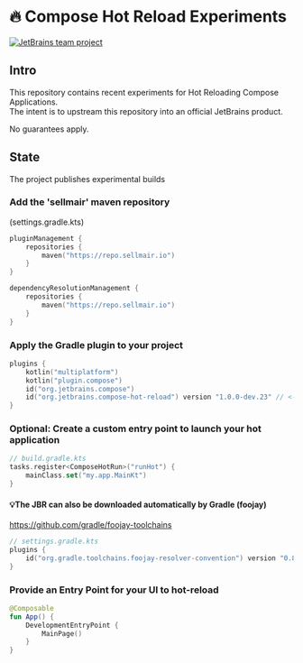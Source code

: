 # 🔥 Compose Hot Reload Experiments
[![JetBrains team project](https://jb.gg/badges/incubator.svg)](https://confluence.jetbrains.com/display/ALL/JetBrains+on+GitHub)


## Intro
This repository contains recent experiments for Hot Reloading Compose Applications.  
The intent is to upstream this repository into an official JetBrains product.

No guarantees apply. 

## State
The project publishes experimental builds

### Add the 'sellmair' maven repository

(settings.gradle.kts)
```kotlin
pluginManagement {
    repositories {
        maven("https://repo.sellmair.io")
    }
}

dependencyResolutionManagement {
    repositories {
        maven("https://repo.sellmair.io")
    }
}

```

### Apply the Gradle plugin to your project

```kotlin
plugins {
    kotlin("multiplatform")
    kotlin("plugin.compose")
    id("org.jetbrains.compose")
    id("org.jetbrains.compose-hot-reload") version "1.0.0-dev.23" // <- add this additionally
}
```

### Optional: Create a custom entry point to launch your hot application
```kotlin
// build.gradle.kts
tasks.register<ComposeHotRun>("runHot") {
    mainClass.set("my.app.MainKt")
}
```

#### 💡The JBR can also be downloaded automatically by Gradle (foojay)
https://github.com/gradle/foojay-toolchains
```kotlin
// settings.gradle.kts
plugins {
    id("org.gradle.toolchains.foojay-resolver-convention") version "0.8.0"
}
```

### Provide an Entry Point for your UI to hot-reload
```kotlin
@Composable 
fun App() {
    DevelopmentEntryPoint {
        MainPage()
    }
}
```
